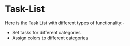# Task-List
Here is the Task List with different types of functionality:-
  * Set tasks for different categories
  * Assign colors to different categories
